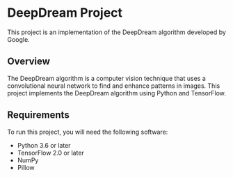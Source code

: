 # DeepDream Project

This project is an implementation of the DeepDream algorithm developed by Google.

## Overview

The DeepDream algorithm is a computer vision technique that uses a convolutional neural network to find and enhance patterns in images. This project implements the DeepDream algorithm using Python and TensorFlow.

## Requirements

To run this project, you will need the following software:

- Python 3.6 or later
- TensorFlow 2.0 or later
- NumPy
- Pillow



